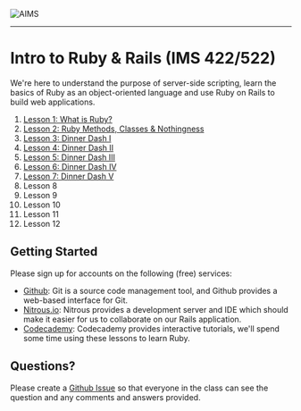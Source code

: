 ![AIMS](http://aims.muohio.edu/blog/wp-content/themes/aims_wp1/images/aims.png)

---

# Intro to Ruby & Rails (IMS 422/522)

We're here to understand the purpose of server-side scripting, learn the basics of Ruby as an object-oriented language and use Ruby on Rails to build web applications.

01. [Lesson 1: What is Ruby?](http://github.com/uhlenbrock/MU-IMS-422-522/blob/master/lessons/01.md)
02. [Lesson 2: Ruby Methods, Classes & Nothingness](http://github.com/uhlenbrock/MU-IMS-422-522/blob/master/lessons/02.md)
03. [Lesson 3: Dinner Dash I](http://github.com/uhlenbrock/MU-IMS-422-522/blob/master/lessons/03.md)
04. [Lesson 4: Dinner Dash II](http://github.com/uhlenbrock/MU-IMS-422-522/blob/master/lessons/04.md)
05. [Lesson 5: Dinner Dash III](http://github.com/uhlenbrock/MU-IMS-422-522/blob/master/lessons/05.md)
06. [Lesson 6: Dinner Dash IV](http://github.com/uhlenbrock/MU-IMS-422-522/blob/master/lessons/06.md)
07. [Lesson 7: Dinner Dash V](http://github.com/uhlenbrock/MU-IMS-422-522/blob/master/lessons/07.md)
08. Lesson 8
09. Lesson 9
10. Lesson 10
11. Lesson 11
12. Lesson 12

## Getting Started

Please sign up for accounts on the following (free) services:

- [Github](https://github.com/): Git is a source code management tool, and Github provides a web-based interface for Git.
- [Nitrous.io](https://www.nitrous.io/join/KjtOo1FfFv8): Nitrous provides a development server and IDE which should make it easier for us to collaborate on our Rails application.
- [Codecademy](http://www.codecademy.com/): Codecademy provides interactive tutorials, we'll spend some time using these lessons to learn Ruby.

## Questions?

Please create a [Github Issue](https://github.com/uhlenbrock/MU-IMS-422-522/issues) so that everyone in the class can see the question and any comments and answers provided.

